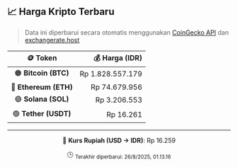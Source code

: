 

<!-- HARGA_KRIPTO -->
## 📈 Harga Kripto Terbaru

> Data ini diperbarui secara otomatis menggunakan [CoinGecko API](https://www.coingecko.com/) dan [exchangerate.host](https://exchangerate.host/)

<div align="center">

| 🪙 Token | 💰 Harga (IDR) |
|:------:|---------------:|
| 🟠 **Bitcoin (BTC)**   | Rp 1.828.557.179 |
| 🔵 **Ethereum (ETH)**  | Rp 74.679.956 |
| 🟣 **Solana (SOL)**    | Rp 3.206.553 |
| 🟢 **Tether (USDT)**   | Rp 16.261 |

---

💱 **Kurs Rupiah (USD → IDR)**: Rp 16.259

🕒 <sub>Terakhir diperbarui: 26/8/2025, 01.13.16</sub>

</div>
<!-- /HARGA_KRIPTO -->